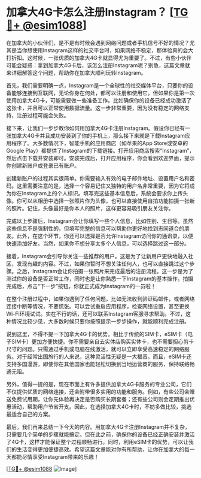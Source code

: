 # 加拿大4G卡怎么注册Instagram？ [[TG💪+ @esim1088](https://t.me/s/esim1088)]

在加拿大的小伙伴们，是不是有时候会遇到网络问题或者手机信号不好的情况？尤其是当你想使用Instagram这样的社交平台时，如果网络不稳定，那体验真的会大打折扣。这时候，一张优质的加拿大4G卡就显得尤为重要了。不过，有些小伙伴可能会疑惑：拿到加拿大4G卡后，该怎么注册Instagram呢？别急，这篇文章就来详细解答这个问题，帮助你在加拿大顺利玩转Instagram。

首先，我们需要明确一点，Instagram是一个全球性的社交媒体平台，只要你的设备能够连接到互联网，无论你身在何处，都可以注册和使用它。但如果你是第一次使用加拿大4G卡，可能需要做一些准备工作。比如确保你的设备已经成功激活了这张卡，并且可以正常使用数据流量。这一步非常重要，因为没有稳定的网络支持，注册过程可能会失败。

接下来，让我们一步步教你如何用加拿大4G卡注册Instagram。假设你已经有一张加拿大4G卡并且成功安装到了你的手机上，那么接下来就是下载Instagram应用程序了。大多数情况下，智能手机的应用商店（如苹果的App Store或安卓的Google Play）都提供了Instagram的下载链接。打开应用商店搜索“Instagram”，然后点击下载并安装即可。安装完成后，打开应用程序，你会看到欢迎界面，提示你创建新账户或登录已有账户。

创建新账户的过程其实很简单。你需要输入有效的电子邮件地址、设置用户名和密码。这里需要注意的是，选择一个容易记住又独特的用户名非常重要，因为它将成为你在Instagram上的个人标识。填写完这些基本信息后，系统会要求你上传头像。你可以从相册中选择一张照片作为头像，也可以直接使用自拍功能拍摄一张新的照片。记住，头像最好是你本人的照片，这样更容易吸引朋友关注你。

完成以上步骤后，Instagram会让你填写一些个人信息，比如性别、生日等。虽然这些信息不是强制性的，但填写完整的信息可以帮助你更好地找到志同道合的朋友。此外，在这个环节，你还可以选择是否允许Instagram访问你的通讯录，以便快速添加好友。当然，如果你不想分享太多个人信息，可以选择跳过这一部分。

接着，Instagram会引导你关注一些推荐的用户。这是为了让新用户更快地融入社区，发现有趣的内容。不过，如果你暂时不想关注任何人，也可以直接跳过这个步骤。之后，Instagram会让你拍摄一张照片来完成最后的注册流程。这一步是为了测试你的设备是否正常工作，同时也是让你熟悉一下Instagram的基本操作。拍摄完成后，点击“下一步”按钮，你就正式成为Instagram的一员啦！

在整个注册过程中，如果你遇到了任何问题，比如无法收到验证码邮件，或者网络连接中断等情况，不要慌张。可以尝试重启应用程序，检查网络设置，甚至更换Wi-Fi环境试试。实在不行的话，还可以联系Instagram客服寻求帮助。不过，这种情况比较少见，大多数时候只要你按照提示一步步操作，就能顺利完成注册。

说到这里，不得不提一下加拿大4G卡的优势。相比于传统的SIM卡，eSIM卡（电子SIM卡）更加方便快捷。你不需要亲自去实体店购买实体卡，也不需要担心剪卡尺寸的问题。只需通过手机或电脑在线激活，就可以立即享受高速稳定的网络服务。对于经常出国旅行的人来说，这种灵活性无疑是一大福音。而且，eSIM卡还支持多国漫游，即使你在其他国家也能轻松切换到当地运营商的服务，保持联络畅通无阻。

另外，值得一提的是，现在市面上有许多提供加拿大4G卡服务的专业公司，它们不仅提供优质的网络连接，还会附带很多实用的功能和服务。例如，有些公司会赠送免费试用期，让你先体验再决定是否购买长期套餐；还有些公司则会定期推出优惠活动，帮助用户节省开支。因此，在选择加拿大4G卡时，不妨多做比较，挑选最适合自己的方案。

最后，我们再来总结一下今天的内容。用加拿大4G卡注册Instagram并不复杂，只需要几个简单的步骤就能搞定。但在此之前，确保你的设备已经正确安装并激活了4G卡，这样才能保证整个过程顺畅进行。同时，利用eSIM卡的优势，可以让我们的生活变得更加便捷高效。希望这篇文章能对你有所帮助，让你在加拿大的每一天都能尽情享受Instagram带来的乐趣！

[[TG💪+ @esim1088](https://t.me/s/esim1088) ![Image](https://i.postimg.cc/4NQfJmqS/Snipaste-2025-05-13-00-14-12.png)]
